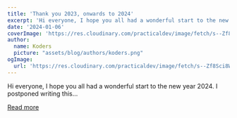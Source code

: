 ```yaml
---
title: 'Thank you 2023, onwards to 2024'
excerpt: 'Hi everyone, I hope you all had a wonderful start to the new year 2024. I postponed writing this...'
date: '2024-01-06'
coverImage: 'https://res.cloudinary.com/practicaldev/image/fetch/s--Zf8Sci8W--/c_imagga_scale,f_auto,fl_progressive,h_420,q_auto,w_1000/https://dev-to-uploads.s3.amazonaws.com/uploads/articles/3bpd1s072ibi8a9gvkc3.png'
author:
  name: Koders
  picture: "assets/blog/authors/koders.png"
ogImage:
  url: 'https://res.cloudinary.com/practicaldev/image/fetch/s--Zf8Sci8W--/c_imagga_scale,f_auto,fl_progressive,h_420,q_auto,w_1000/https://dev-to-uploads.s3.amazonaws.com/uploads/articles/3bpd1s072ibi8a9gvkc3.png'
---
```


Hi everyone, I hope you all had a wonderful start to the new year 2024. I postponed writing this...

[Read more](https://dev.to/anuradhakumari/thank-you-2023-onwards-to-2024-m56)
